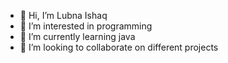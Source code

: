 - 👋 Hi, I’m Lubna Ishaq
- 👀 I’m interested in programming
- 🌱 I’m currently learning java
- 💞️ I’m looking to collaborate on different projects

<!---
LubnaIshaq02/LubnaIshaq02 is a ✨ special ✨ repository because its `README.md` (this file) appears on your GitHub profile.
You can click the Preview link to take a look at your changes.
--->
